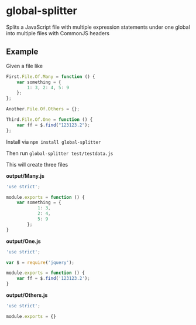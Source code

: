 global-splitter
===============

Splits a JavaScript file with multiple expression statements under one global into multiple files with CommonJS headers

Example
------

Given a file like

```javascript
First.File.Of.Many = function () {
    var something = {
        1: 3, 2: 4, 5: 9
    };
};

Another.File.Of.Others = {};

Third.File.Of.One = function () {
    var ff = $.find("123123.2");
};
```

Install via `npm install global-splitter`

Then run `global-splitter test/testdata.js`

This will create three files

__output/Many.js__
```javascript
'use strict';

module.exports = function () {
    var something = {
            1: 3,
            2: 4,
            5: 9
        };
}
```

__output/One.js__

```javascript
'use strict';

var $ = require('jquery');

module.exports = function () {
    var ff = $.find('123123.2');
}
```

__output/Others.js__

```javascript
'use strict';

module.exports = {}
```
